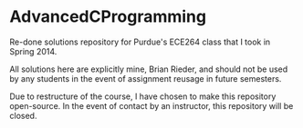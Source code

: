 # AdvancedCProgramming
Re-done solutions repository for Purdue's ECE264 class that I took in Spring 2014.

All solutions here are explicitly mine, Brian Rieder, and should not be used by any students in the event of assignment reusage in future semesters.

Due to restructure of the course, I have chosen to make this repository open-source. In the event of contact by an instructor, this repository will be closed.
